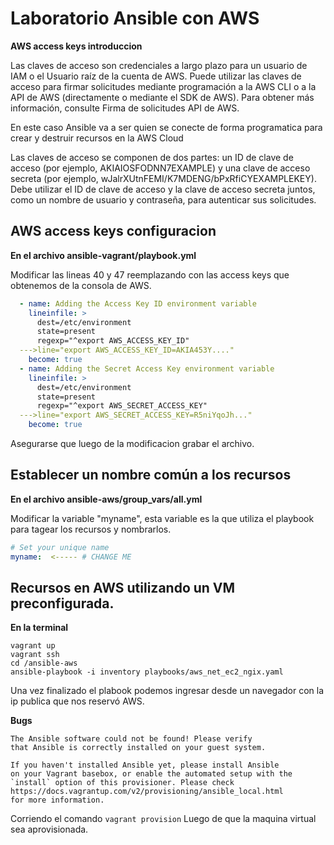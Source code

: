 # Laboratorio Ansible con AWS
**AWS access keys introduccion**

Las claves de acceso son credenciales a largo plazo para un usuario de IAM o el Usuario raíz de la cuenta de AWS. Puede utilizar las claves de acceso para firmar solicitudes mediante programación a la AWS CLI o a la API de AWS (directamente o mediante el SDK de AWS). Para obtener más información, consulte Firma de solicitudes API de AWS.

En este caso Ansible va a ser quien se conecte de forma programatica para crear y destruir recursos en la AWS Cloud

Las claves de acceso se componen de dos partes: un ID de clave de acceso (por ejemplo, AKIAIOSFODNN7EXAMPLE) y una clave de acceso secreta (por ejemplo, wJalrXUtnFEMI/K7MDENG/bPxRfiCYEXAMPLEKEY). Debe utilizar el ID de clave de acceso y la clave de acceso secreta juntos, como un nombre de usuario y contraseña, para autenticar sus solicitudes.

AWS access keys configuracion
--------
**En el archivo ansible-vagrant/playbook.yml**

Modificar las lineas 40 y 47 reemplazando con las access keys que obtenemos de la consola de AWS.
```yaml
  - name: Adding the Access Key ID environment variable
    lineinfile: >
      dest=/etc/environment
      state=present
      regexp="^export AWS_ACCESS_KEY_ID"
  --->line="export AWS_ACCESS_KEY_ID=AKIA453Y...."
    become: true
  - name: Adding the Secret Access Key environment variable
    lineinfile: >
      dest=/etc/environment
      state=present
      regexp="^export AWS_SECRET_ACCESS_KEY"
  --->line="export AWS_SECRET_ACCESS_KEY=R5niYqoJh..."
    become: true
```
Asegurarse que luego de la modificacion grabar el archivo.

Establecer un nombre común a los recursos
------------

**En el archivo ansible-aws/group_vars/all.yml**

Modificar la variable "myname", esta variable es la que utiliza el playbook para tagear los recursos y nombrarlos.
```yaml
# Set your unique name
myname:  <----- # CHANGE ME
```
Recursos en AWS utilizando un VM preconfigurada.
-----
**En la terminal**
```
vagrant up
vagrant ssh
cd /ansible-aws
ansible-playbook -i inventory playbooks/aws_net_ec2_ngix.yaml
```
Una vez finalizado el plabook podemos ingresar desde un navegador con la ip publica que nos reservó AWS.


**Bugs**
```
The Ansible software could not be found! Please verify
that Ansible is correctly installed on your guest system.

If you haven't installed Ansible yet, please install Ansible
on your Vagrant basebox, or enable the automated setup with the
`install` option of this provisioner. Please check
https://docs.vagrantup.com/v2/provisioning/ansible_local.html
for more information.
```

Corriendo el comando `vagrant provision` Luego de que la maquina virtual sea aprovisionada.
